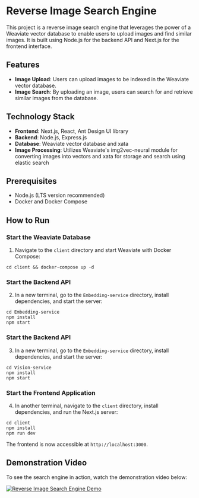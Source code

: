 # Reverse Image Search Engine

This project is a reverse image search engine that leverages the power of a Weaviate vector database to enable users to upload images and find similar images. It is built using Node.js for the backend API and Next.js for the frontend interface.

## Features

- **Image Upload**: Users can upload images to be indexed in the Weaviate vector database.
- **Image Search**: By uploading an image, users can search for and retrieve similar images from the database.

## Technology Stack

- **Frontend**: Next.js, React, Ant Design UI library
- **Backend**: Node.js, Express.js
- **Database**: Weaviate vector database and xata
- **Image Processing**: Utilizes Weaviate's img2vec-neural module for converting images into vectors and xata for storage and search using elastic search

## Prerequisites

- Node.js (LTS version recommended)
- Docker and Docker Compose

## How to Run

### Start the Weaviate Database

1. Navigate to the `client` directory and start Weaviate with Docker Compose:
```
cd client && docker-compose up -d
```

### Start the Backend API

2. In a new terminal, go to the `Embedding-service` directory, install dependencies, and start the server:
```
cd Embedding-service
npm install
npm start
```

### Start the Backend API

3. In a new terminal, go to the `Embedding-service` directory, install dependencies, and start the server:
```
cd Vision-service
npm install
npm start
```

### Start the Frontend Application

4. In another terminal, navigate to the `client` directory, install dependencies, and run the Next.js server:
```
cd client
npm install
npm run dev
```

The frontend is now accessible at `http://localhost:3000`.

## Demonstration Video

To see the search engine in action, watch the demonstration video below:

[![Reverse Image Search Engine Demo](http://img.youtube.com/vi/VIDEO_ID/0.jpg)](http://www.youtube.com/watch?v=VIDEO_ID "Reverse Image Search Engine Demo")
